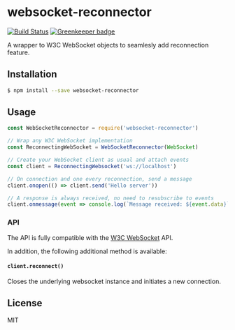 # websocket-reconnector

[![Build Status](https://travis-ci.com/autonomoussoftware/websocket-reconnector.svg?branch=master)](https://travis-ci.com/autonomoussoftware/websocket-reconnector) [![Greenkeeper badge](https://badges.greenkeeper.io/autonomoussoftware/websocket-reconnector.svg)](https://greenkeeper.io/)

A wrapper to W3C WebSocket objects to seamlesly add reconnection feature.

## Installation

```bash
$ npm install --save websocket-reconnector
```

## Usage

```js
const WebSocketReconnector = require('websocket-reconnector')

// Wrap any W3C WebSocket implementation
const ReconnectingWebSocket = WebSocketReconnector(WebSocket)

// Create your WebSocket client as usual and attach events
const client = ReconnectingWebsocket('ws://localhost')

// On connection and one every reconnection, send a message
client.onopen(() => client.send('Hello server'))

// A response is always received, no need to resubscribe to events
client.onmessage(event => console.log(`Message received: ${event.data}`))
```

### API

The API is fully compatible with the [W3C WebSocket](https://developer.mozilla.org/en-US/docs/Web/API/WebSocket) API.

In addition, the following additional method is available:

#### `client.reconnect()`

Closes the underlying websocket instance and initiates a new connection.

## License

MIT
